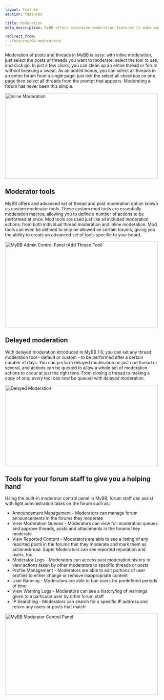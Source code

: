 ```yaml
---
layout: feature
section: features

title: Moderation
meta_description: MyBB offers extensive moderation features to make managing your forum easy.

redirect_from:
- /features/04-moderation/
---
```

Moderation of posts and threads in MyBB is easy: with inline moderation, just select the posts or threads you want to moderate, select the tool to use, and click go. In just a few clicks, you can clean up an entire thread or forum without breaking a sweat. As an added bonus, you can select all threads in an entire forum from a single page: just tick the select all checkbox on one page then select all threads from the prompt that appears. Moderating a forum has never been this simple.

<p class="tourScreenshot"><a href="{{ site.baseurl }}/assets/images/tour/mod/inline-moderation.png" class="fancybox" title="Inline thread moderation lets you perform tasks on multiple, if not all, threads in a forum."><img alt="Inline Moderation" src="{{ site.baseurl }}/assets/images/tour/mod/inline-moderation.png" width="500" height="280" /></a></p>

## Moderator tools

MyBB offers and advanced set of thread and post moderation option known as custom moderator tools. These custom mod tools are essentially moderation macros, allowing you to define a number of actions to be performed at once. Mod tools are used just like all included moderation actions: from both individual thread moderation and inline moderation. Mod tools can even be defined to only be allowed on certain forums, giving you the ability to create an advanced set of tools specific to your board.

<p class="tourScreenshot"><a href="{{ site.baseurl }}/assets/images/tour/mod/custom-mod-tools.png" class="fancybox" title="Keep your forum tidy by using custom moderator tools to make common tasks a breeze."><img alt="MyBB Admin Control Panel (Add Thread Tool)" src="{{ site.baseurl }}/assets/images/tour/mod/custom-mod-tools.png" width="500" height="280" /></a></p>

## Delayed moderation

With delayed moderation introduced in MyBB 1.6, you can set any thread moderation tool - default or custom - to be performed after a certain number of days. You can perform delayed moderation on just one thread or several, and actions can be queued to allow a whole set of moderation actions to occur at just the right time. From closing a thread to making a copy of one, every tool can now be queued with delayed moderation.

<p class="tourScreenshot"><a href="{{ site.baseurl }}/assets/images/tour/mod/delayed-moderation.png" class="fancybox" title="Inline thread moderation lets you perform tasks on multiple, if not all, threads in a forum."><img alt="Delayed Moderation" src="{{ site.baseurl }}/assets/images/tour/mod/delayed-moderation.png" width="500" height="265" /></a></p>

## Tools for your forum staff to give you a helping hand

Using the built-in moderator control panel in MyBB, forum staff can assist with light administration tasks on the forum such as:

* Announcement Management - Moderators can manage forum announcements in the forums they moderate
* View Moderation Queues - Moderators can view full moderation queues and approve threads, posts and attachments in the forums they moderate
* View Reported Content - Moderators are able to see a listing of any reported posts in the forums that they moderate and mark them as actioned/read. Super Moderators can see reported reputation and users, too
* Moderator Logs - Moderators can access past moderation history to view actions taken by other moderators to specific threads or posts
* Profile Management - Moderators are able to edit portions of user profiles to either change or remove inappropriate content
* User Banning - Moderators are able to ban users for predefined periods of time
* View Warning Logs - Moderators can see a history/log of warnings given to a particular user by other forum staff
* IP Searching - Moderators can search for a specific IP address and return any users or posts that match

<p class="tourScreenshot"><a href="{{ site.baseurl }}/assets/images/tour/mod/modcp.png" class="fancybox" title="The Mod CP gives moderators everything they need to keep the forum in order."><img alt="MyBB Moderator Control Panel" src="{{ site.baseurl }}/assets/images/tour/mod/modcp.png" width="500" height="265" /></a></p>
